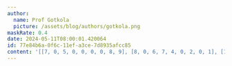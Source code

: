 ```yaml
---
author:
  name: Prof Gotkola
  picture: /assets/blog/authors/gotkola.png
maskRate: 0.4
date: 2024-05-11T08:00:01.420064
id: 77e84b6a-0f6c-11ef-a3ce-7d8935afcc85
content: '[[7, 0, 5, 0, 0, 0, 0, 8, 9], [8, 0, 6, 7, 4, 0, 2, 0, 1], [1, 3, 2, 9, 6, 8, 7, 0, 4], [9, 0, 3, 0, 2, 0, 8, 4, 6], [0, 2, 7, 4, 8, 0, 0, 0, 0], [0, 0, 0, 1, 0, 9, 5, 0, 0], [0, 0, 8, 2, 9, 1, 4, 7, 5], [2, 7, 9, 6, 5, 0, 0, 1, 0], [4, 5, 1, 0, 7, 0, 0, 0, 2]]'
---
```

